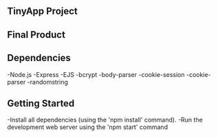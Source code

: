 ## TinyApp Project

## Final Product

## Dependencies
-Node.js
-Express
-EJS
-bcrypt 
-body-parser
-cookie-session
-cookie-parser
-randomstring
## Getting Started
-Install all dependencies (using the 'npm install' command).
-Run the development web server using the 'npm start' command